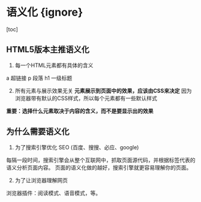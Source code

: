 # 语义化 {ignore}
[toc]
## HTML5版本主推语义化
1. 每一个HTML元素都有具体的含义

a 超链接
p 段落
h1 一级标题

2. 所有元素与展示效果无关
**元素展示到页面中的效果，应该由CSS来决定**
因为浏览器带有默认的CSS样式，所以每个元素都有一些默认样式

**重要：选择什么元素取决于内容的含义，而不是要显示出的效果**

## 为什么需要语义化

1. 为了搜索引擎优化 SEO  (百度、搜搜、必应、google)

每隔一段时间，搜索引擎会从整个互联网中，抓取页面源代码，并根据标签代表的语义分析页面内容。
页面的语义化做的越好，搜索引擎就更容易理解你的页面。

2. 为了让浏览器理解网页

浏览器插件：阅读模式、语音模式，等。